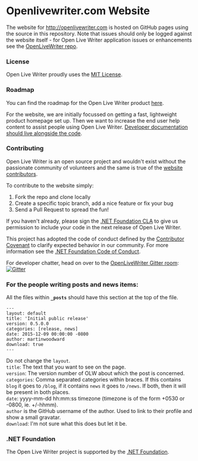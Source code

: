 # Openlivewriter.com Website
The website for http://openlivewriter.com is hosted on GitHub pages using the source in this repository.
Note that issues should only be logged against the website itself - for Open Live Writer application issues or enhancements see
the [OpenLiveWriter repo](https://github.com/OpenLiveWriter/OpenLiveWriter/issues/).

### License
Open Live Writer proudly uses the [MIT License](license.txt).

### Roadmap
You can find the roadmap for the Open Live Writer product [here](https://github.com/OpenLiveWriter/OpenLiveWriter/blob/master/roadmap.md).

For the website, we are initially focussed on getting a fast, lightweight product homepage set up. Then we want to increase the end
user help content to assist people using Open Live Writer. [Developer documentation should live alongside the code](https://github.com/OpenLiveWriter/OpenLiveWriter/).

### Contributing
Open Live Writer is an open source project and wouldn't exist without the passionate community of volunteers
and the same is true of the [website contributors](https://github.com/OpenLiveWriter/OpenLiveWriter.github.io/graphs/contributors).

To contribute to the website simply:
  1. Fork the repo and clone locally
  2. Create a specific topic branch, add a nice feature or fix your bug
  3. Send a Pull Request to spread the fun!

If you haven't already, please sign the [.NET Foundation CLA](http://cla2.dotnetfoundation.org) to give us 
permission to include your code in the next release of Open Live Writer.

This project has adopted the code of conduct defined by the [Contributor Covenant](http://contributor-covenant.org/) to clarify expected behavior in our community.
For more information see the [.NET Foundation Code of Conduct](http://www.dotnetfoundation.org/code-of-conduct).

For developer chatter, head on over to the [OpenLiveWriter Gitter room]((https://gitter.im/OpenLiveWriter/OpenLiveWriter?utm_source=badge&utm_medium=badge&utm_campaign=pr-badge)):
[![Gitter](https://badges.gitter.im/Join%20Chat.svg)](https://gitter.im/OpenLiveWriter/OpenLiveWriter?utm_source=badge&utm_medium=badge&utm_campaign=pr-badge)

### For the people writing posts and news items:

All the files within **`_posts`** should have this section at the top of the file.

```
---
layout: default
title: 'Initial public release'
version: 0.5.0.0
categories: [release, news]
date: 2015-12-09 00:00:00 -0800
author: martinwoodward
download: true
---
```
Do not change the `layout`.  
`title`: The text that you want to see on the page.  
`version`: The version number of OLW about which the post is concerned.  
`categories`: Comma separated categories within braces. If this contains `blog` it goes to `/blog`, if it contains `news` it goes to `/news`. If both, then it will be present in both places.  
`date`: yyyy-mm-dd hh:mm:ss timezone (timezone is of the form +0530 or -0800, ie. +/-hhmm).  
`author` is the GitHub username of the author. Used to link to their profile and show a small gravatar.  
`download`: I'm not sure what this does but let it be.

### .NET Foundation
The Open Live Writer project is supported by the [.NET Foundation](http://www.dotnetfoundation.org).

